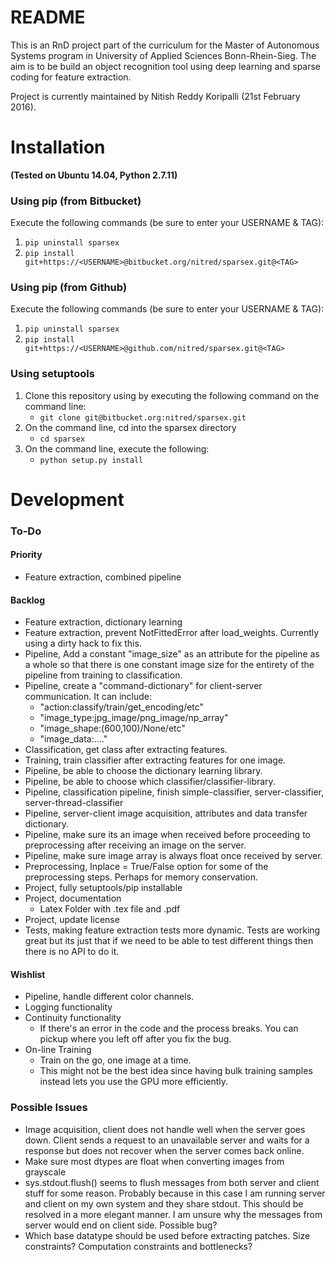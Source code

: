 # README

This is an RnD project part of the curriculum for the Master of Autonomous Systems program in University of Applied Sciences Bonn-Rhein-Sieg. The aim is to be build an object recognition tool using deep learning and sparse coding for feature extraction.

Project is currently maintained by Nitish Reddy Koripalli (21st February 2016).


# Installation
**(Tested on Ubuntu 14.04, Python 2.7.11)**

### Using pip (from Bitbucket)
Execute the following commands (be sure to enter your USERNAME & TAG):

1. ```pip uninstall sparsex```
2. ```pip install git+https://<USERNAME>@bitbucket.org/nitred/sparsex.git@<TAG>```

### Using pip (from Github)
Execute the following commands (be sure to enter your USERNAME & TAG):

1. ```pip uninstall sparsex```
2. ```pip install git+https://<USERNAME>@github.com/nitred/sparsex.git@<TAG>```


### Using setuptools
1. Clone this repository using by executing the following command on the command line:
    * ```git clone git@bitbucket.org:nitred/sparsex.git```
2. On the command line, cd into the sparsex directory
    * ```cd sparsex```
3. On the command line, execute the following:
    * ```python setup.py install```


# Development
### To-Do

#### Priority
* Feature extraction, combined pipeline


#### Backlog
* Feature extraction, dictionary learning
* Feature extraction, prevent NotFittedError after load_weights. Currently using a dirty hack to fix this.
* Pipeline, Add a constant "image_size" as an attribute for the pipeline as a whole so that there is one constant image size for the entirety of the pipeline from training to classification.
* Pipeline, create a "command-dictionary" for client-server communication. It can include:
    * "action:classify/train/get_encoding/etc"
    * "image_type:jpg_image/png_image/np_array"
    * "image_shape:(600,100)/None/etc"
    * "image_data:...."
* Classification, get class after extracting features.
* Training, train classifier after extracting features for one image.
* Pipeline, be able to choose the dictionary learning library.
* Pipeline, be able to choose which classifier/classifier-library.
* Pipeline, classification pipeline, finish simple-classifier, server-classifier, server-thread-classifier
* Pipeline, server-client image acquisition, attributes and data transfer dictionary.
* Pipeline, make sure its an image when received before proceeding to preprocessing after receiving an image on the server.
* Pipeline, make sure image array is always float once received by server.
* Preprocessing, Inplace = True/False option for some of the preprocessing steps. Perhaps for memory conservation.
* Project, fully setuptools/pip installable
* Project, documentation
    * Latex Folder with .tex file and .pdf
* Project, update license
* Tests, making feature extraction tests more dynamic. Tests are working great but its just that if we need to be able to test different things then there is no API to do it.


#### Wishlist
* Pipeline, handle different color channels.
* Logging functionality
* Continuity functionality
    * If there's an error in the code and the process breaks. You can pickup where you left off after you fix the bug.
* On-line Training
    * Train on the go, one image at a time.
    * This might not be the best idea since having bulk training samples instead lets you use the GPU more efficiently.


### Possible Issues
* Image acquisition, client does not handle well when the server goes down. Client sends a request to an unavailable server and waits for a response but does not recover when the server comes back online.
* Make sure most dtypes are float when converting images from grayscale
* sys.stdout.flush() seems to flush messages from both server and client stuff for some reason. Probably because in this case I am running server and client on my own system and they share stdout. This should be resolved in a more elegant manner. I am unsure why the messages from server would end on client side. Possible bug?
* Which base datatype should be used before extracting patches. Size constraints? Computation constraints and bottlenecks?